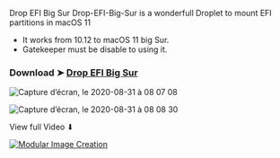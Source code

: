 <p align="center">
  
Drop EFI Big Sur
Drop-EFI-Big-Sur is a wonderfull Droplet to mount EFI partitions in macOS 11
- It works from 10.12 to macOS 11 big Sur.
- Gatekeeper must be disable to using it.

### Download ➤ [Drop EFI Big Sur](https://github.com/chris1111/Drop-EFI-Big-Sur/releases/tag/V1)

![Capture d’écran, le 2020-08-31 à 08 07 08](https://user-images.githubusercontent.com/6248794/91718432-547c2a80-eb61-11ea-9940-d45a435a2185.png)

![Capture d’écran, le 2020-08-31 à 08 08 30](https://user-images.githubusercontent.com/6248794/91718435-5514c100-eb61-11ea-954b-f662b9697890.png)

View full Video ⬇︎

[![Modular Image Creation](https://i.ibb.co/K5bFrB5/VIDEO.png)](https://youtu.be/dNe4Ib8sG9s)

</p>
